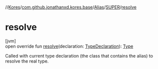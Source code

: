 //[Kores](../../../../index.md)/[com.github.jonathanxd.kores.base](../../index.md)/[Alias](../index.md)/[SUPER](index.md)/[resolve](resolve.md)

# resolve

[jvm]\
open override fun [resolve](resolve.md)(declaration: [TypeDeclaration](../../-type-declaration/index.md)): [Type](https://docs.oracle.com/javase/8/docs/api/java/lang/reflect/Type.html)

Called with current type declaration (the class that contains the alias) to resolve the real type.
